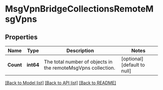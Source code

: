 # MsgVpnBridgeCollectionsRemoteMsgVpns

## Properties
Name | Type | Description | Notes
------------ | ------------- | ------------- | -------------
**Count** | **int64** | The total number of objects in the remoteMsgVpns collection. | [optional] [default to null]

[[Back to Model list]](../README.md#documentation-for-models) [[Back to API list]](../README.md#documentation-for-api-endpoints) [[Back to README]](../README.md)

